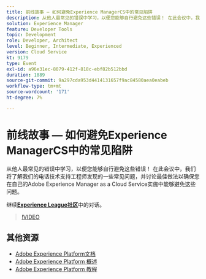 ```yaml
---
title: 前线故事 — 如何避免Experience ManagerCS中的常见陷阱
description: 从他人最常见的错误中学习，以便您能够自行避免这些错误！ 在此会议中，我们将了解我们的电话技术支持工程师发现的一些常见问题，并讨论最佳做法以确保您在自己的Adobe Experience Manager as a Cloud Service实施中能够避免这些问题。
solution: Experience Manager
feature: Developer Tools
topic: Development
role: Developer, Architect
level: Beginner, Intermediate, Experienced
version: Cloud Service
kt: 9179
type: Event
exl-id: a96e31ec-8079-412f-818c-ebf82b512bbd
duration: 1889
source-git-commit: 9a297cda953d4414131657f9ac84580aea0eabeb
workflow-type: tm+mt
source-wordcount: '171'
ht-degree: 7%

---
```


# 前线故事 — 如何避免Experience ManagerCS中的常见陷阱

从他人最常见的错误中学习，以便您能够自行避免这些错误！ 在此会议中，我们将了解我们的电话技术支持工程师发现的一些常见问题，并讨论最佳做法以确保您在自己的Adobe Experience Manager as a Cloud Service实施中能够避免这些问题。

继续&#x200B;**[Experience League社区](https://adobe.ly/3kLQK3j)**&#x200B;中的对话。

>[!VIDEO](https://video.tv.adobe.com/v/337852/?quality=12&learn=on&hidetitle=true)

## 其他资源

- [Adobe Experience Platform文档](https://experienceleague.adobe.com/docs/experience-platform.html)
- [Adobe Experience Platform 概述](https://experienceleague.adobe.com/docs/experience-platform/landing/home.html?lang=zh-Hans)
- [Adobe Experience Platform 教程](https://experienceleague.adobe.com/docs/platform-learn/tutorials/overview.html?lang=en)
